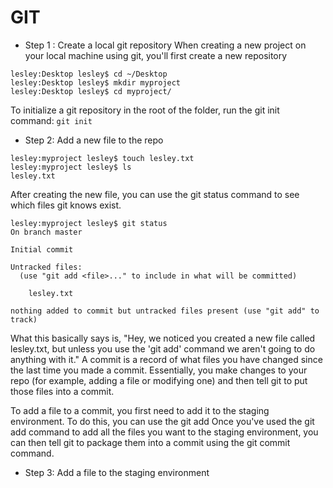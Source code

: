 # GIT
* Step 1 : Create a local git repository 
When creating a new project on your local machine using git, you'll first create a new repository
```
lesley:Desktop lesley$ cd ~/Desktop
lesley:Desktop lesley$ mkdir myproject
lesley:Desktop lesley$ cd myproject/
```
To initialize a git repository in the root of the folder, run the git init command:
```git init```
* Step 2: Add a new file to the repo
```
lesley:myproject lesley$ touch lesley.txt
lesley:myproject lesley$ ls
lesley.txt
```
After creating the new file, you can use the git status command to see which files git knows exist.
```
lesley:myproject lesley$ git status
On branch master

Initial commit

Untracked files:
  (use "git add <file>..." to include in what will be committed)

	lesley.txt

nothing added to commit but untracked files present (use "git add" to track)
```
What this basically says is, "Hey, we noticed you created a new file called lesley.txt, but unless you use the 'git add' command we aren't going to do anything with it."
A commit is a record of what files you have changed since the last time you made a commit. Essentially, you make changes to your repo (for example, adding a file or modifying one) and then tell git to put those files into a commit.

To add a file to a commit, you first need to add it to the staging environment. To do this, you can use the git add <filename>
Once you've used the git add command to add all the files you want to the staging environment, you can then tell git to package them into a commit using the git commit command. 
  
  * Step 3: Add a file to the staging environment
